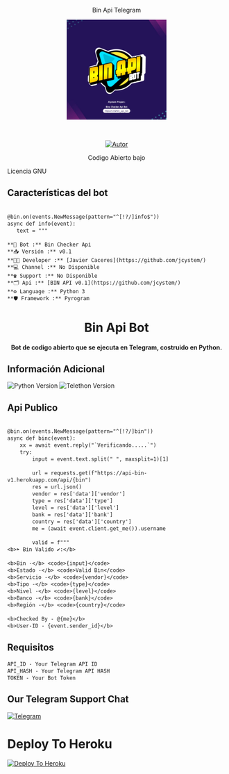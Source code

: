 <P align="center">
Bin Api Telegram
 <P align="center">
<img src="https://github.com/jcystem/bin-api-bot/blob/072fea26efc57182176d698284cd19bb5d662666/20220707_183713.jpg" width="230" height="230"/>
</p>
<br>

<p align="center">
<a href="https://github.com/jcystem/"><img title="Autor" src="https://img.shields.io/badge/Autor-JCystem-orange?style=for-the-badge&logo=github"></a>
</p>
 
</details>
<P align="center">
Codigo Abierto bajo

Licencia GNU

</p>

## Características del bot 

```

@bin.on(events.NewMessage(pattern="^[!?/]info$"))
async def info(event):
   text = """

**🤖 Bot :** Bin Checker Api
**📥 Versión :** v0.1 
**🧑‍💻 Developer :** [Javier Caceres](https://github.com/jcystem/)
**💻 Channel :** No Disponible
**☎️ Support :** No Disponible
**🗂️ Api :** [BIN API v0.1](https://github.com/jcystem/)
**⚙️ Language :** Python 3
**🛡️ Framework :** Pyrogram
```

<h1 align="center"><b>Bin Api Bot</b></h1>
<h4 align="center">Bot de codigo abierto que se ejecuta en Telegram, costruido en Python.</h4>

## Información Adicional
![Python Version](https://img.shields.io/badge/python-3.9.1-green?style=for-the-badge&logo=appveyor)
![Telethon Version](https://img.shields.io/badge/telethon-1.21.1-blue?style=for-the-badge&logo=appveyor)


## Api Publico

```

@bin.on(events.NewMessage(pattern="^[!?/]bin"))
async def binc(event):
    xx = await event.reply("`Verificando.....`")
    try:
        input = event.text.split(" ", maxsplit=1)[1]

        url = requests.get(f"https://api-bin-v1.herokuapp.com/api/{bin")
        res = url.json()
        vendor = res['data']['vendor']
        type = res['data']['type']
        level = res['data']['level']
        bank = res['data']['bank']
        country = res['data']['country']
        me = (await event.client.get_me()).username

        valid = f"""
<b>➤ Bin Valido ✔:</b>

<b>Bin -</b> <code>{input}</code>
<b>Estado -</b> <code>Valid Bin</code>
<b>Servicio -</b> <code>{vendor}</code>
<b>Tipo -</b> <code>{type}</code>
<b>Nivel -</b> <code>{level}</code>
<b>Banco -</b> <code>{bank}</code>
<b>Región -</b> <code>{country}</code>

<b>Checked By - @{me}</b>
<b>User-ID - {event.sender_id}</b>
```

## Requisitos
``` 
API_ID - Your Telegram API ID
API_HASH - Your Telegram API HASH
TOKEN - Your Bot Token
```

## Our Telegram Support Chat
[![Telegram](https://img.shields.io/badge/telegram-1b77FF.svg?style=for-the-badge&logo=telegram)](https://t.me/jcystemproject)

# Deploy To Heroku
[![Deploy To Heroku](https://www.herokucdn.com/deploy/button.svg)](https://heroku.com/deploy?template=https://github.com/jcystem/bin-api-bot)
